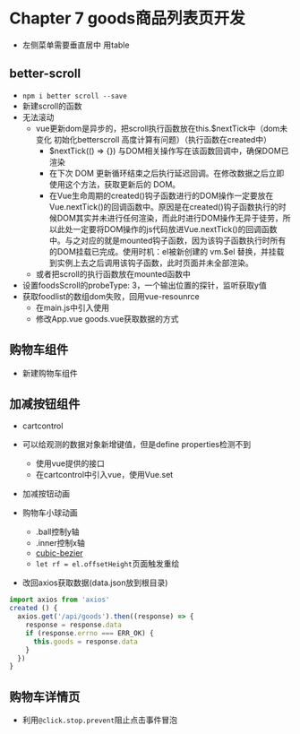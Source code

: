 # Chapter 7 goods商品列表页开发

- 左侧菜单需要垂直居中 用table

## better-scroll

- `npm i better scroll --save`
- 新建scroll的函数
- 无法滚动
  - vue更新dom是异步的，把scroll执行函数放在this.$nextTick中（dom未变化 初始化betterscroll 高度计算有问题）（执行函数在created中）
    - $nextTick(() => {}) 与DOM相关操作写在该函数回调中，确保DOM已渲染
    - 在下次 DOM 更新循环结束之后执行延迟回调。在修改数据之后立即使用这个方法，获取更新后的 DOM。
    - 在Vue生命周期的created()钩子函数进行的DOM操作一定要放在Vue.nextTick()的回调函数中。原因是在created()钩子函数执行的时候DOM其实并未进行任何渲染，而此时进行DOM操作无异于徒劳，所以此处一定要将DOM操作的js代码放进Vue.nextTick()的回调函数中。与之对应的就是mounted钩子函数，因为该钩子函数执行时所有的DOM挂载已完成。使用时机：el被新创建的 vm.$el 替换，并挂载到实例上去之后调用该钩子函数，此时页面并未全部渲染。
  - 或者把scroll的执行函数放在mounted函数中
- 设置foodsScroll的probeType: 3，一个输出位置的探针，监听获取y值
- 获取foodlist的数组dom失败，回用vue-resounrce
  - 在main.js中引入使用
  - 修改App.vue goods.vue获取数据的方式

## 购物车组件

- 新建购物车组件

## 加减按钮组件

- cartcontrol
- 可以给观测的数据对象新增键值，但是define properties检测不到
  - 使用vue提供的接口
  - 在cartcontrol中引入vue，使用Vue.set
- 加减按钮动画

- 购物车小球动画
  - .ball控制y轴
  - .inner控制x轴
  - [cubic-bezier](http://cubic-bezier.com/#.17,.67,.83,.67)
  - `let rf = el.offsetHeight`页面触发重绘
- 改回axios获取数据(data.json放到根目录)

```javascript
import axios from 'axios'
created () {
  axios.get('/api/goods').then((response) => {
    response = response.data
    if (response.errno === ERR_OK) {
      this.goods = response.data
    }
  })
}
```

## 购物车详情页

- 利用`@click.stop.prevent`阻止点击事件冒泡
